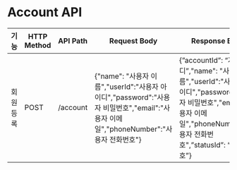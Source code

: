 # Account API

| 기능    | HTTP Method | API Path | Request Body                                                                                                 | Response Body                            |
|-------|-------------|----------|--------------------------------------------------------------------------------------------------------------|------------------------------------------|
| 회원 등록 | POST        | /account | {"name": "사용자 이름","userId":"사용자 아이디","password":"사용자 비밀번호","email":"사용자 이메일","phoneNumber":"사용자 전화번호"} | {”accountId”: “계정 아이디”,"name": "사용자 이름","userId":"사용자 아이디","password":"사용자 비밀번호","email":"사용자 이메일","phoneNumber":"사용자 전화번호",”statusId”: “상태 번호”}|

